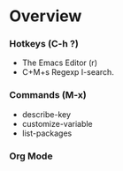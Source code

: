 # Overview

### Hotkeys (C-h ?)
* The Emacs Editor (r)
* C+M+s Regexp I-search.

### Commands (M-x)
* describe-key
* customize-variable
* list-packages

### Org Mode

